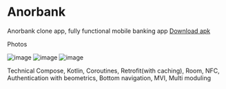 # Anorbank
Anorbank clone app, fully functional mobile banking app
[Download apk](https://github.com/Theultimatecreator/Anorbank/releases/download/v1.0/app-debug.apk)



Photos                                                                   


![image](https://github.com/user-attachments/assets/e97c6487-38c2-4718-8eb7-4c61cf931311)
![image](https://github.com/user-attachments/assets/1fabef6a-9534-4308-aec1-e367b81af793)
![image](https://github.com/user-attachments/assets/ab1a56ed-ab26-4363-a086-f9e54a678b05)



Technical 
Compose, Kotlin, Coroutines, Retrofit(with caching), Room, NFC, Authentication with beometrics, Bottom navigation, MVI, Multi moduling


